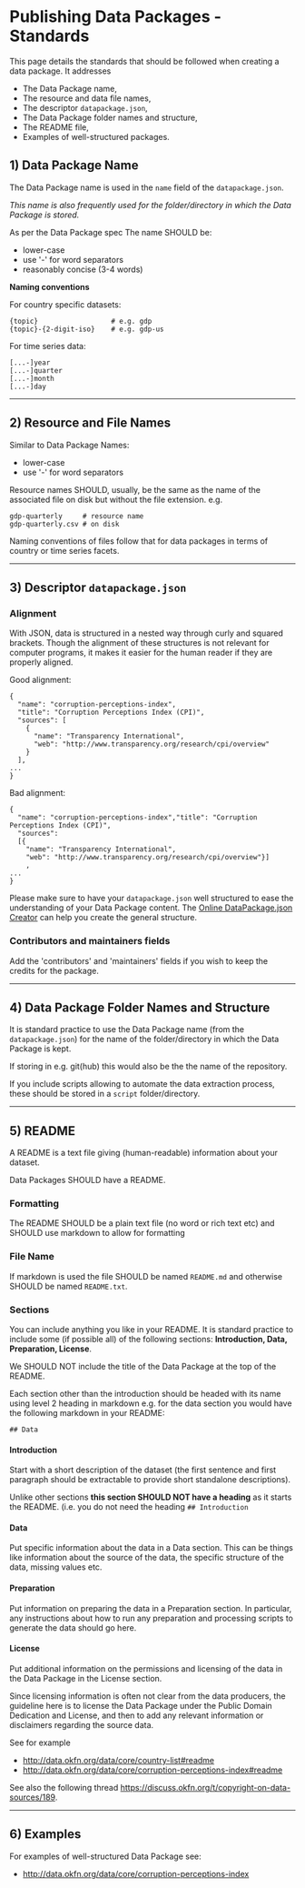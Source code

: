 # Publishing Data Packages - Standards

This page details the standards that should be followed when creating a data package. It addresses
* The Data Package name, 
* The resource and data file names,
* The descriptor `datapackage.json`,
* The Data Package folder names and structure,
* The README file,
* Examples of well-structured packages. 

## 1) Data Package Name

The Data Package name is used in the `name` field of the `datapackage.json`.

*This name is also frequently used for the folder/directory in which the Data
Package is stored.*

As per the Data Package spec The name SHOULD be:

* lower-case
* use '-' for word separators
* reasonably concise (3-4 words)

**Naming conventions**

For country specific datasets:

```
{topic}                  # e.g. gdp
{topic}-{2-digit-iso}    # e.g. gdp-us 
```

For time series data:

```
[...-]year
[...-]quarter
[...-]month
[...-]day
```

---

## 2) Resource and File Names

Similar to Data Package Names:

* lower-case
* use '-' for word separators

Resource names SHOULD, usually, be the same as the name of the associated file
on disk but without the file extension. e.g.

```
gdp-quarterly     # resource name
gdp-quarterly.csv # on disk
```

Naming conventions of files follow that for data packages in terms of country
or time series facets.

----

## 3) Descriptor `datapackage.json`

### Alignment

With JSON, data is structured in a nested way through curly and squared brackets. Though the alignment of these structures is not relevant for computer programs, it makes it easier for the human reader if they are properly aligned.

Good alignment:
```
{
  "name": "corruption-perceptions-index",
  "title": "Corruption Perceptions Index (CPI)",
  "sources": [
    {
      "name": "Transparency International",
      "web": "http://www.transparency.org/research/cpi/overview"
    }
  ],
...
}
```

Bad alignment:
```
{
  "name": "corruption-perceptions-index","title": "Corruption Perceptions Index (CPI)",
  "sources": 
  [{
    "name": "Transparency International",
    "web": "http://www.transparency.org/research/cpi/overview"}]
    ,
...
}
```

Please make sure to have your `datapackage.json` well structured to ease the understanding of your Data Package content. The [Online DataPackage.json Creator](http://data.okfn.org/tools/create) can help you create the general structure.  

### Contributors and maintainers fields

Add the 'contributors' and 'maintainers' fields if you wish to keep the credits for the package.

----

## 4) Data Package Folder Names and Structure

It is standard practice to use the Data Package name (from the
`datapackage.json`) for the name of the folder/directory in which the Data
Package is kept.

If storing in e.g. git(hub) this would also be the the name of the repository.

If you include scripts allowing to automate the data extraction process, these should be stored in a `script` folder/directory.

----


## 5) README

A README is a text file giving (human-readable) information about your dataset.

Data Packages SHOULD have a README.

### Formatting

The README SHOULD be a plain text file (no word or rich text etc) and SHOULD use markdown to allow for formatting

### File Name

If markdown is used the file SHOULD be named `README.md` and otherwise SHOULD be named
`README.txt`.

### Sections

You can include anything you like in your README. It is standard practice to
include some (if possible all) of the following sections: **Introduction, Data, Preparation, License**.

We SHOULD NOT include the title of the Data Package at the top of the README.

Each section other than the introduction should be headed with its name using
level 2 heading in markdown e.g. for the data section you would have the
following markdown in your README:

```
## Data
```

#### **Introduction**

Start with a short description of the dataset (the first sentence and first
paragraph should be extractable to provide short standalone descriptions).

Unlike other sections **this section SHOULD NOT have a heading** as it starts the README. (i.e. you do not
need the heading `## Introduction` 

#### **Data**

Put specific information about the data in a Data section. This can be things
like information about the source of the data, the specific structure of the
data, missing values etc.

#### **Preparation**

Put information on preparing the data in a Preparation section. In particular,
any instructions about how to run any preparation and processing scripts to
generate the data should go here.

#### **License**

Put additional information on the permissions and licensing of the data in the
Data Package in the License section.

Since licensing information is often not clear from the data producers, the guideline here is to license the Data Package under the Public Domain Dedication and License, and then to add any relevant information or disclaimers regarding the source data. 

See for example 
* http://data.okfn.org/data/core/country-list#readme 
* http://data.okfn.org/data/core/corruption-perceptions-index#readme

See also the following thread https://discuss.okfn.org/t/copyright-on-data-sources/189.

----

## 6) Examples

For examples of well-structured Data Package see:
* http://data.okfn.org/data/core/corruption-perceptions-index

